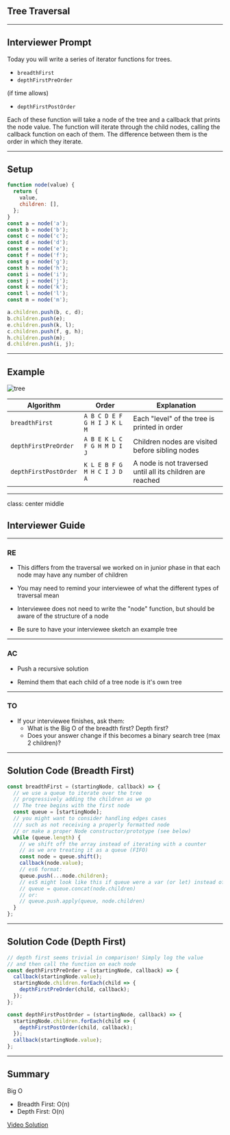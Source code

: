 ## Tree Traversal

---

## Interviewer Prompt

Today you will write a series of iterator functions for trees.

- `breadthFirst`
- `depthFirstPreOrder`

(if time allows)

- `depthFirstPostOrder`

Each of these function will take a node of the tree and a callback that prints the node value. The function will iterate through the child nodes, calling the callback function on each of them. The difference between them is the order in which they iterate.

---

## Setup

```javascript
function node(value) {
  return {
    value,
    children: [],
  };
}
const a = node('a');
const b = node('b');
const c = node('c');
const d = node('d');
const e = node('e');
const f = node('f');
const g = node('g');
const h = node('h');
const i = node('i');
const j = node('j');
const k = node('k');
const l = node('l');
const m = node('m');

a.children.push(b, c, d);
b.children.push(e);
e.children.push(k, l);
c.children.push(f, g, h);
h.children.push(m);
d.children.push(i, j);
```

---

## Example

![tree](https://www.cpp.edu/~ftang/courses/CS241/notes/images/trees/tree1.bmp)

| Algorithm             | Order                       | Explanation                                                |
| --------------------- | --------------------------- | ---------------------------------------------------------- |
| `breadthFirst`        | `A B C D E F G H I J K L M` | Each "level" of the tree is printed in order               |
| `depthFirstPreOrder`  | `A B E K L C F G H M D I J` | Children nodes are visited before sibling nodes            |
| `depthFirstPostOrder` | `K L E B F G M H C I J D A` | A node is not traversed until all its children are reached |

---

class: center middle

## Interviewer Guide

---

### RE

- This differs from the traversal we worked on in junior phase in that each node may have any number of children

- You may need to remind your interviewee of what the different types of traversal mean

- Interviewee does not need to write the "node" function, but should be aware of the structure of a node

- Be sure to have your interviewee sketch an example tree

---

### AC

- Push a recursive solution

- Remind them that each child of a tree node is it's own tree

---

### TO

- If your interviewee finishes, ask them:
  - What is the Big O of the breadth first? Depth first?
  - Does your answer change if this becomes a binary search tree (max 2 children)?

---

## Solution Code (Breadth First)

```javascript
const breadthFirst = (startingNode, callback) => {
  // we use a queue to iterate over the tree
  // progressively adding the children as we go
  // The tree begins with the first node
  const queue = [startingNode];
  // you might want to consider handling edges cases
  /// such as not receiving a properly formatted node
  // or make a proper Node constructor/prototype (see below)
  while (queue.length) {
    // we shift off the array instead of iterating with a counter
    // as we are treating it as a queue (FIFO)
    const node = queue.shift();
    callback(node.value);
    // es6 format:
    queue.push(...node.children);
    // es5 might look like this if queue were a var (or let) instead of const
    // queue = queue.concat(node.children)
    // or:
    // queue.push.apply(queue, node.children)
  }
};
```


---

## Solution Code (Depth First)

```javascript
// depth first seems trivial in comparison! Simply log the value
// and then call the function on each node
const depthFirstPreOrder = (startingNode, callback) => {
  callback(startingNode.value);
  startingNode.children.forEach(child => {
    depthFirstPreOrder(child, callback);
  });
};

const depthFirstPostOrder = (startingNode, callback) => {
  startingNode.children.forEach(child => {
    depthFirstPostOrder(child, callback);
  });
  callback(startingNode.value);
};
```

---

## Summary

Big O

- Breadth First: O(n)
- Depth First: O(n)

[Video Solution](https://www.youtube.com/watch?v=4JPG-eRQpzY)

